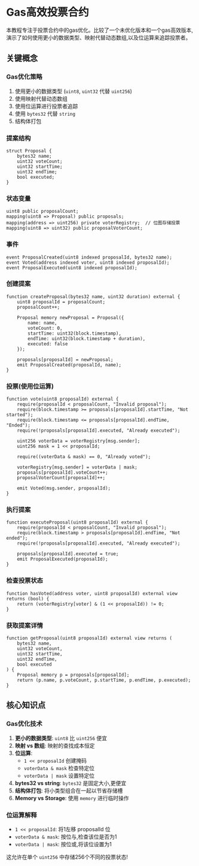 # Gas高效投票合约

本教程专注于投票合约中的gas优化。比较了一个未优化版本和一个gas高效版本,演示了如何使用更小的数据类型、映射代替动态数组,以及位运算来追踪投票者。

## 关键概念

### Gas优化策略

1. 使用更小的数据类型 (`uint8`, `uint32` 代替 `uint256`)
2. 使用映射代替动态数组
3. 使用位运算进行投票者追踪
4. 使用 `bytes32` 代替 `string`
5. 结构体打包

### 提案结构
```solidity
struct Proposal {
    bytes32 name;
    uint32 voteCount;
    uint32 startTime;
    uint32 endTime;
    bool executed;
}
```

### 状态变量
```solidity
uint8 public proposalCount;
mapping(uint8 => Proposal) public proposals;
mapping(address => uint256) private voterRegistry;  // 位图存储投票
mapping(uint8 => uint32) public proposalVoterCount;
```

### 事件
```solidity
event ProposalCreated(uint8 indexed proposalId, bytes32 name);
event Voted(address indexed voter, uint8 indexed proposalId);
event ProposalExecuted(uint8 indexed proposalId);
```

### 创建提案
```solidity
function createProposal(bytes32 name, uint32 duration) external {
    uint8 proposalId = proposalCount;
    proposalCount++;
    
    Proposal memory newProposal = Proposal({
        name: name,
        voteCount: 0,
        startTime: uint32(block.timestamp),
        endTime: uint32(block.timestamp + duration),
        executed: false
    });
    
    proposals[proposalId] = newProposal;
    emit ProposalCreated(proposalId, name);
}
```

### 投票(使用位运算)
```solidity
function vote(uint8 proposalId) external {
    require(proposalId < proposalCount, "Invalid proposal");
    require(block.timestamp >= proposals[proposalId].startTime, "Not started");
    require(block.timestamp <= proposals[proposalId].endTime, "Ended");
    require(!proposals[proposalId].executed, "Already executed");
    
    uint256 voterData = voterRegistry[msg.sender];
    uint256 mask = 1 << proposalId;
    
    require((voterData & mask) == 0, "Already voted");
    
    voterRegistry[msg.sender] = voterData | mask;
    proposals[proposalId].voteCount++;
    proposalVoterCount[proposalId]++;
    
    emit Voted(msg.sender, proposalId);
}
```

### 执行提案
```solidity
function executeProposal(uint8 proposalId) external {
    require(proposalId < proposalCount, "Invalid proposal");
    require(block.timestamp > proposals[proposalId].endTime, "Not ended");
    require(!proposals[proposalId].executed, "Already executed");
    
    proposals[proposalId].executed = true;
    emit ProposalExecuted(proposalId);
}
```

### 检查投票状态
```solidity
function hasVoted(address voter, uint8 proposalId) external view returns (bool) {
    return (voterRegistry[voter] & (1 << proposalId)) != 0;
}
```

### 获取提案详情
```solidity
function getProposal(uint8 proposalId) external view returns (
    bytes32 name,
    uint32 voteCount,
    uint32 startTime,
    uint32 endTime,
    bool executed
) {
    Proposal memory p = proposals[proposalId];
    return (p.name, p.voteCount, p.startTime, p.endTime, p.executed);
}
```

## 核心知识点

### Gas优化技术

1. **更小的数据类型**: `uint8` 比 `uint256` 便宜
2. **映射 vs 数组**: 映射的查找成本恒定
3. **位运算**: 
   - `1 << proposalId` 创建掩码
   - `voterData & mask` 检查特定位
   - `voterData | mask` 设置特定位
4. **bytes32 vs string**: `bytes32` 是固定大小,更便宜
5. **结构体打包**: 将小类型组合在一起以节省存储槽
6. **Memory vs Storage**: 使用 `memory` 进行临时操作

### 位运算解释

- `1 << proposalId`: 将1左移 proposalId 位
- `voterData & mask`: 按位与,检查该位是否为1
- `voterData | mask`: 按位或,将该位设置为1

这允许在单个 `uint256` 中存储256个不同的投票状态!

